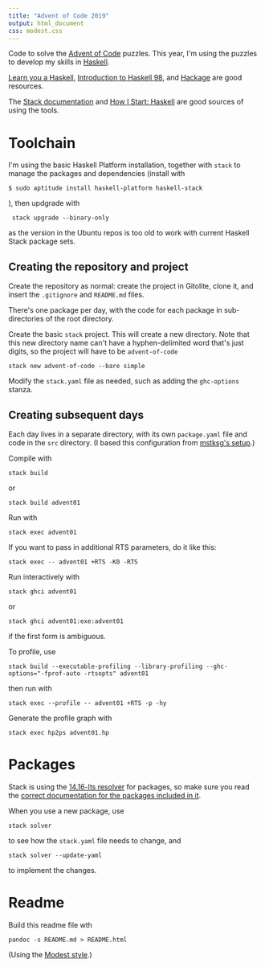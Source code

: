 ```yaml
---
title: "Advent of Code 2019"
output: html_document
css: modest.css
---
```

Code to solve the [Advent of Code](http://adventofcode.com/2019/) puzzles. This year, I'm using the puzzles to develop my skills in [Haskell](https://wiki.haskell.org/Haskell).

[Learn you a Haskell](http://learnyouahaskell.com/chapters), [Introduction to Haskell 98](https://www.haskell.org/tutorial/index.html), and [Hackage](https://hackage.haskell.org/) are good resources.

The [Stack documentation](https://docs.haskellstack.org/en/stable/README/) and [How I Start: Haskell](http://howistart.org/posts/haskell/1/) are good sources of using the tools. 

# Toolchain

I'm using the basic Haskell Platform installation, together with `stack` to manage the packages and dependencies (install with
```
$ sudo aptitude install haskell-platform haskell-stack
```
), then updgrade with
```
 stack upgrade --binary-only
```
as the version in the Ubuntu repos is too old to work with current Haskell Stack package sets.

## Creating the repository and project
Create the repository as normal: create the project in Gitolite, clone it, and insert the `.gitignore` and `README.md` files.

There's one package per day, with the code for each package in sub-directories of the root directory. 

Create the basic `stack` project. This will create a new directory. Note that this new directory name can't have a hyphen-delimited word that's just digits, so the project will have to be `advent-of-code`

```
stack new advent-of-code --bare simple
```

Modify the `stack.yaml` file as needed, such as adding the `ghc-options` stanza. 

## Creating subsequent days

Each day lives in a separate directory, with its own `package.yaml` file and code in the `src` directory. (I based this configuration from [mstksg's setup](https://github.com/mstksg/advent-of-code-2018).)

Compile with
```
stack build
```
or 
```
stack build advent01
```

Run with
```
stack exec advent01
```

If you want to pass in additional RTS parameters, do it like this:
```
stack exec -- advent01 +RTS -K0 -RTS
```

Run interactively with
```
stack ghci advent01
```
or 
```
stack ghci advent01:exe:advent01
```
if the first form is ambiguous. 

To profile, use 
```
stack build --executable-profiling --library-profiling --ghc-options="-fprof-auto -rtsopts" advent01
```
then run with
```
stack exec --profile -- advent01 +RTS -p -hy
```
Generate the profile graph with
```
stack exec hp2ps advent01.hp
```

# Packages

Stack is using the [14.16-lts resolver](https://www.stackage.org/lts-14.16) for packages, so make sure you read the [correct documentation for the packages included in it](https://www.stackage.org/lts-14.16/docs).

When you use a new package, use 

```
stack solver
```
to see how the `stack.yaml` file needs to change, and 
```
stack solver --update-yaml
```
to implement the changes.

# Readme

Build this readme file wth
```
pandoc -s README.md > README.html
```

(Using the [Modest style](https://github.com/markdowncss/modest).)
